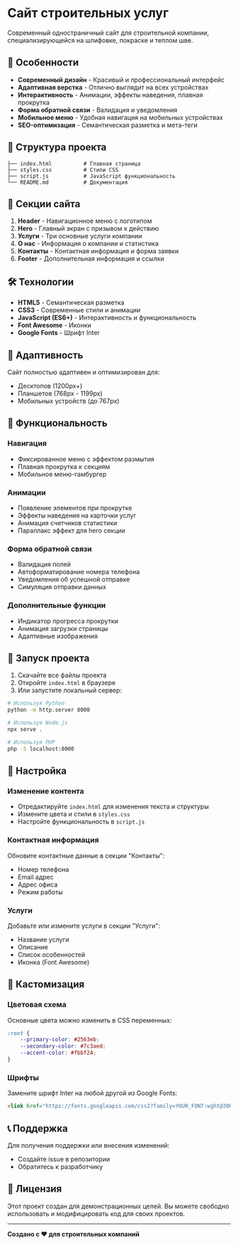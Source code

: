 # Сайт строительных услуг

Современный одностраничный сайт для строительной компании, специализирующейся на шлифовке, покраске и теплом шве.

## 🚀 Особенности

- **Современный дизайн** - Красивый и профессиональный интерфейс
- **Адаптивная верстка** - Отлично выглядит на всех устройствах
- **Интерактивность** - Анимации, эффекты наведения, плавная прокрутка
- **Форма обратной связи** - Валидация и уведомления
- **Мобильное меню** - Удобная навигация на мобильных устройствах
- **SEO-оптимизация** - Семантическая разметка и мета-теги

## 📁 Структура проекта

```
├── index.html          # Главная страница
├── styles.css          # Стили CSS
├── script.js           # JavaScript функциональность
└── README.md           # Документация
```

## 🎨 Секции сайта

1. **Header** - Навигационное меню с логотипом
2. **Hero** - Главный экран с призывом к действию
3. **Услуги** - Три основные услуги компании
4. **О нас** - Информация о компании и статистика
5. **Контакты** - Контактная информация и форма заявки
6. **Footer** - Дополнительная информация и ссылки

## 🛠️ Технологии

- **HTML5** - Семантическая разметка
- **CSS3** - Современные стили и анимации
- **JavaScript (ES6+)** - Интерактивность и функциональность
- **Font Awesome** - Иконки
- **Google Fonts** - Шрифт Inter

## 📱 Адаптивность

Сайт полностью адаптивен и оптимизирован для:
- Десктопов (1200px+)
- Планшетов (768px - 1199px)
- Мобильных устройств (до 767px)

## 🎯 Функциональность

### Навигация
- Фиксированное меню с эффектом размытия
- Плавная прокрутка к секциям
- Мобильное меню-гамбургер

### Анимации
- Появление элементов при прокрутке
- Эффекты наведения на карточки услуг
- Анимация счетчиков статистики
- Параллакс эффект для hero секции

### Форма обратной связи
- Валидация полей
- Автоформатирование номера телефона
- Уведомления об успешной отправке
- Симуляция отправки данных

### Дополнительные функции
- Индикатор прогресса прокрутки
- Анимация загрузки страницы
- Адаптивные изображения

## 🚀 Запуск проекта

1. Скачайте все файлы проекта
2. Откройте `index.html` в браузере
3. Или запустите локальный сервер:

```bash
# Используя Python
python -m http.server 8000

# Используя Node.js
npx serve .

# Используя PHP
php -S localhost:8000
```

## 📝 Настройка

### Изменение контента
- Отредактируйте `index.html` для изменения текста и структуры
- Измените цвета и стили в `styles.css`
- Настройте функциональность в `script.js`

### Контактная информация
Обновите контактные данные в секции "Контакты":
- Номер телефона
- Email адрес
- Адрес офиса
- Режим работы

### Услуги
Добавьте или измените услуги в секции "Услуги":
- Название услуги
- Описание
- Список особенностей
- Иконка (Font Awesome)

## 🎨 Кастомизация

### Цветовая схема
Основные цвета можно изменить в CSS переменных:
```css
:root {
    --primary-color: #2563eb;
    --secondary-color: #7c3aed;
    --accent-color: #fbbf24;
}
```

### Шрифты
Замените шрифт Inter на любой другой из Google Fonts:
```html
<link href="https://fonts.googleapis.com/css2?family=YOUR_FONT:wght@300;400;500;600;700&display=swap" rel="stylesheet">
```

## 📞 Поддержка

Для получения поддержки или внесения изменений:
- Создайте issue в репозитории
- Обратитесь к разработчику

## 📄 Лицензия

Этот проект создан для демонстрационных целей. Вы можете свободно использовать и модифицировать код для своих проектов.

---

**Создано с ❤️ для строительных компаний**